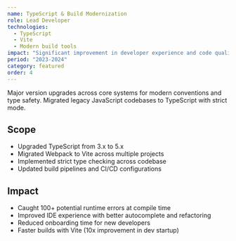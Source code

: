 ```yaml
---
name: TypeScript & Build Modernization
role: Lead Developer
technologies:
  - TypeScript
  - Vite
  - Modern build tools
impact: "Significant improvement in developer experience and code quality"
period: "2023-2024"
category: featured
order: 4
---
```


Major version upgrades across core systems for modern conventions and type safety. Migrated legacy JavaScript codebases to TypeScript with strict mode.

## Scope

- Upgraded TypeScript from 3.x to 5.x
- Migrated Webpack to Vite across multiple projects
- Implemented strict type checking across codebase
- Updated build pipelines and CI/CD configurations

## Impact

- Caught 100+ potential runtime errors at compile time
- Improved IDE experience with better autocomplete and refactoring
- Reduced onboarding time for new developers
- Faster builds with Vite (10x improvement in dev startup)
